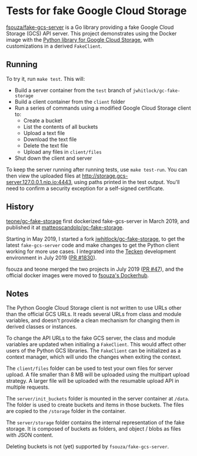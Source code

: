 Tests for fake Google Cloud Storage
===================================

[fsouza/fake-gcs-server] is a Go library providing a fake Google Cloud Storage
(GCS) API server. This project demonstrates using the Docker image with the
[Python library for Google Cloud Storage], with customizations in a
derived ``FakeClient``.

Running
-------
To try it, run ``make test``. This will:

* Build a server container from the ``test`` branch of ``jwhitlock/gc-fake-storage``
* Build a client container from the ``client`` folder
* Run a series of commands using a modified Google Cloud Storage client to:
  - Create a bucket
  - List the contents of all buckets
  - Upload a text file
  - Download the text file
  - Delete the text file
  - Upload any files in ``client/files``
* Shut down the client and server

To keep the server running after running tests, use ``make test-run``.
You can then view the uploaded files at
http://storage.gcs-server.127.0.0.1.nip.io:4443, using paths printed in the
test output. You'll need to confirm a security exception for a self-signed
certificate.

History
-------
[teone/gc-fake-storage] first dockerized fake-gcs-server in March 2019,
and published it at [matteoscandolo/gc-fake-storage].

Starting in May 2019, I started a fork [jwhitlock/gc-fake-storage], to
get the latest `fake-gcs-server` code and make changes to get the Python
client working for more use cases. I integrated into the [Tecken]
development environment in July 2019 ([PR #1830]).

fsouza and teone merged the two projects in July 2019 ([PR #47]), and the
official docker images were moved to [fsouza's Dockerhub].

Notes
-----
The Python Google Cloud Storage client is not written to use URLs other than
the official GCS URLs. It reads several URLs from class and module variables,
and doesn't provide a clean mechanism for changing them in derived classes or
instances.

To change the API URLs to the fake GCS server, the class and module variables
are updated when initialing a ``FakeClient``. This would affect other users
of the Python GCS libraries. The ``FakeClient`` can be initialized as a
context manager, which will undo the changes when exiting the context.

The ``client/files`` folder can be used to test your own files for server
upload. A file smaller than 8 MB will be uploaded using the multipart upload
strategy. A larger file will be uploaded with the resumable upload API in
multiple requests.

The ``server/init_buckets`` folder is mounted in the server container at
``/data``. The folder is used to create buckets and items in those buckets.
The files are copied to the ``/storage`` folder in the container.

The ``server/storage`` folder contains the internal representation of
the fake storage. It is composed of buckets as folders, and object / blobs as
files with JSON content.

Deleting buckets is not (yet) supported by ``fsouza/fake-gcs-server``.

[Python library for Google Cloud Storage]: https://github.com/googleapis/google-cloud-python/tree/master/storage
[jwhitlock/gc-fake-storage]: https://github.com/jwhitlock/gc-fake-storage/tree/test
[fsouza/fake-gcs-server]: https://github.com/fsouza/fake-gcs-server/
[matteoscandolo/gc-fake-storage]: https://hub.docker.com/r/matteoscandolo/gc-fake-storage
[teone/gc-fake-storage]: https://github.com/teone/gc-fake-storage
[Tecken]: https://github.com/mozilla-services/tecken
[PR #1830]: https://github.com/mozilla-services/tecken/pull/1830
[PR #47]: https://github.com/fsouza/fake-gcs-server/pull/47
[fsouza's Dockerhub]: https://hub.docker.com/r/fsouza/fake-gcs-server
